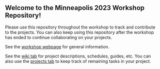 ## Welcome to the Minneapolis 2023 Workshop Repository!

Please use this repository throughout the workshop to track and contribute to the projects. You can also keep using this repository after the workshop has ended to continue collaborating on your projects.

See the [workshop webpage](https://macaulay2.github.io/Workshop-2023-Minneapolis/) for general information.

See the [wiki tab](https://github.com/Macaulay2/Workshop-2023-Minneapolis/wiki) for project descriptions, schedules, guides, etc. You can also use the [projects tab](https://github.com/Macaulay2/Workshop-2023-Minneapolis/projects) to keep track of remaining tasks in your project.
